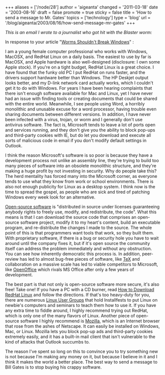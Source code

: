 +++
aliases = ['/node/28']
author = 'aigeanta'
changed = '2011-03-18'
date = '2003-08-16'
draft = false
promote = true
sticky = false
title = 'How to send a message to Mr. Gates'
topics = ['technology']
type = 'blog'
url = '/blog/aigeanta/2003/08/16/how-send-message-mr-gates'
+++
<p><em>This is an email I wrote to a journalist who got hit with the Blaster worm:</em></p><p>In response to your article "<a href="http://www.washingtonpost.com/wp-dyn/articles/A54937-2003Aug13.html">Worms Shouldn't Break Windows</a>" :</p>
<p>I am a young female computer professional who works with Windows, MacOSX, and RedHat Linux on a daily basis. The easiest to use by far is MacOSX, and Apple hardware is also well-designed (disclosure: I own some Apple stock). If you're on a tight budget, RedHat Linux is a great choice. I have found that the funky old PC I put RedHat on runs faster, and the drivers support hardware better than Windows. The HP Deskjet output looks better, and my D-link network card actually works, which I couldn't get it to do with Windows. For years I have been hearing complaints that there isn't enough software available for Mac and Linux, yet I have never had an issue with finding tools or creating documents that could be shared with the entire world. Meanwhile, I see people using Word, a horribly monolithic and unusable excuse for a word processor, having trouble even sharing documents between different versions. In addition, I have never been infected with a virus, trojan, or worm and I generally don't use antivirus software. The fact is, Microsoft tends to leave a lot of ports open and services running, and they don't give you the ability to block pop-ups and third-party cookies with IE, but do let you download and execute all sorts of malicious code in email if you don't modify default settings in Outlook.</p><p>I think the reason Microsoft's software is so poor is because they have a development process not unlike an assembly line, they're trying to build too many pieces of software into an obsolete monolithic structure, and they're making a huge profit by not investing in security. Why do people take this? The herd mentality has forced many into the Microsoft corner, as everyone tends to use what they know from work or school environments. There is also not enough publicity for Linux as a desktop system. I think now is the time to spread the gospel, as people who are sick and tired of patching Windows every week look for an alternative.</p><p><a href="http://www.catb.org/~esr/jargon/html/O/open-source.html">Open-source software</a> is "distributed in source under licenses guaranteeing anybody rights to freely use, modify, and redistribute, the code". What this means is that I can download the source code that comprises an open-source software project, modify it to my heart's content, build an executable program, and re-distribute the changes I made to the source. The whole point of this is that programmers want tools that work, so they built them. With proprietary software, if there is a bug or security hole you have to wait around until the company fixes it, but if it's open source the community itself can address the problem immediately and without any obstruction. You can see how inherently democratic this process is. In addition, peer-review has led to almost bug-free pieces of software, like <a href="http://truetex.com/knuthchk.htm">TeX</a> and collaboration on a massive scale has led to viable competitors to Microsoft, like <a href="http://www.openoffice.org">OpenOffice</a> which rivals MS Office after only a few years of development.</p><p>The best part is that not only is open-source software more secure, it's also free! Take one! If you have a PC with a CD burner, read <a href="http://www.redhat.com/download/howto_download.html">How to Download RedHat Linux</a> and follow the directions. If that's too heavy-duty for you, there are numerous <a href="http://www.linux.org/groups/usa/">Linux User Groups</a> that hold Installfests to put Linux on newbie's computers and seminars to teach them how to use it. If you have any extra time to fiddle around, I highly recommend trying out RedHat, which is only one of the many flavors of Linux. Another piece of open-source software I highly recommend is <a href="http://www.mozilla.org">Mozilla</a>, which is an Internet browser that rose from the ashes of Netscape. It can easily be installed on Windows, Mac, or Linux. Mozilla lets you block pop-up ads and third-party cookies extremely easily, and it has a built-in mail client that isn't vulnerable to the kind of attacks that Outlook succumbs to.</p><p>The reason I've spent so long on this to convince you to try something new is not because I'm making any money on it, but because I believe in it and I think it makes the world a better place. The best way to send a message to Bill Gates is to stop buying his crappy software.
